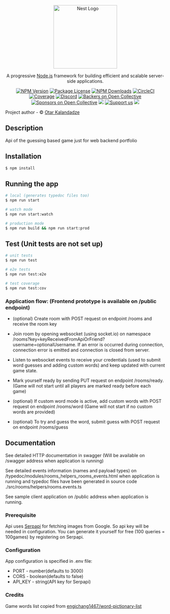 <p align="center">
  <a href="http://nestjs.com/" target="blank"><img src="https://nestjs.com/img/logo-small.svg" width="200" alt="Nest Logo" /></a>
</p>

[circleci-image]: https://img.shields.io/circleci/build/github/nestjs/nest/master?token=abc123def456
[circleci-url]: https://circleci.com/gh/nestjs/nest

  <p align="center">A progressive <a href="http://nodejs.org" target="_blank">Node.js</a> framework for building efficient and scalable server-side applications.</p>
    <p align="center">
<a href="https://www.npmjs.com/~nestjscore" target="_blank"><img src="https://img.shields.io/npm/v/@nestjs/core.svg" alt="NPM Version" /></a>
<a href="https://www.npmjs.com/~nestjscore" target="_blank"><img src="https://img.shields.io/npm/l/@nestjs/core.svg" alt="Package License" /></a>
<a href="https://www.npmjs.com/~nestjscore" target="_blank"><img src="https://img.shields.io/npm/dm/@nestjs/common.svg" alt="NPM Downloads" /></a>
<a href="https://circleci.com/gh/nestjs/nest" target="_blank"><img src="https://img.shields.io/circleci/build/github/nestjs/nest/master" alt="CircleCI" /></a>
<a href="https://coveralls.io/github/nestjs/nest?branch=master" target="_blank"><img src="https://coveralls.io/repos/github/nestjs/nest/badge.svg?branch=master#9" alt="Coverage" /></a>
<a href="https://discord.gg/G7Qnnhy" target="_blank"><img src="https://img.shields.io/badge/discord-online-brightgreen.svg" alt="Discord"/></a>
<a href="https://opencollective.com/nest#backer" target="_blank"><img src="https://opencollective.com/nest/backers/badge.svg" alt="Backers on Open Collective" /></a>
<a href="https://opencollective.com/nest#sponsor" target="_blank"><img src="https://opencollective.com/nest/sponsors/badge.svg" alt="Sponsors on Open Collective" /></a>
  <a href="https://paypal.me/kamilmysliwiec" target="_blank"><img src="https://img.shields.io/badge/Donate-PayPal-ff3f59.svg"/></a>
    <a href="https://opencollective.com/nest#sponsor"  target="_blank"><img src="https://img.shields.io/badge/Support%20us-Open%20Collective-41B883.svg" alt="Support us"></a>
  <a href="https://twitter.com/nestframework" target="_blank"><img src="https://img.shields.io/twitter/follow/nestframework.svg?style=social&label=Follow"></a>
</p>
  <!--[![Backers on Open Collective](https://opencollective.com/nest/backers/badge.svg)](https://opencollective.com/nest#backer)
  [![Sponsors on Open Collective](https://opencollective.com/nest/sponsors/badge.svg)](https://opencollective.com/nest#sponsor)-->

Project author - &copy; [Otar Kalandadze](https://www.linkedin.com/in/otokalandadze/)

## Description
Api of the guessing based game just for web backend portfolio

## Installation

```bash
$ npm install
```

## Running the app

```bash
# local (generates typedoc files too)
$ npm run start

# watch mode
$ npm run start:watch

# production mode
$ npm run build && npm run start:prod
```

## Test (Unit tests are not set up)

```bash
# unit tests
$ npm run test

# e2e tests
$ npm run test:e2e

# test coverage
$ npm run test:cov
```

### Application flow: (Frontend prototype is available on /public endpoint)

* (optional) Create room with POST request on endpoint /rooms
and receive the room key

* Join room by opening websocket (using socket.io)
on namespace /rooms?key=keyReceivedFromApiOrFriend?username=optionalUsername.
If an error is occurred during connection, connection error
is emitted and connection is closed from server.

* Listen to websocket events to receive
your credentials (used to submit word guesses
and adding custom words) and keep updated with
current game state.

* Mark yourself ready by sending PUT request
on endpoint /rooms/ready. (Game will not start until all
players are marked ready before each game)

* (optional) If custom word mode is active, add
custom words with POST request on endpoint /rooms/word (Game
will not start if no custom words are provided)

* (optional) To try and guess the word, submit guess
with POST request on endpoint /rooms/guess

## Documentation

See detailed HTTP documentation in swagger (Will be available on /swagger address
when application is running)

See detailed events information (names and payload types) on /typedoc/modules/rooms_helpers_rooms_events.html
when application is running and typedoc files have been generated
in source code ./src/rooms/helpers/rooms.events.ts

See sample client application on /public address
when application is running.


### Prerequisite
Api uses [Serpapi](https://serpapi.com/) for fetching images
from Google. So api key will be needed in configuration.
You can generate it yourself for free (100 queries = 100games)
by registering on Serpapi.

### Configuration
App configuration is specified in
.env file:
* PORT - number(defaults to 3000)
* CORS - boolean(defaults to false)
* API_KEY - string(API key for Serpapi)

### Credits
Game words list copied from [engichang1467/word-pictionary-list](https://github.com/engichang1467/word-pictionary-list)
